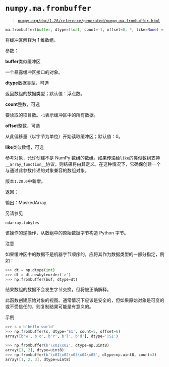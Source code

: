 # `numpy.ma.frombuffer`

> [`numpy.org/doc/1.26/reference/generated/numpy.ma.frombuffer.html`](https://numpy.org/doc/1.26/reference/generated/numpy.ma.frombuffer.html)

```py
ma.frombuffer(buffer, dtype=float, count=-1, offset=0, *, like=None) = <numpy.ma.core._convert2ma object>
```

将缓冲区解释为 1 维数组。

参数：

**buffer**类似缓冲区

一个暴露缓冲区接口的对象。

**dtype**数据类型，可选

返回数组的数据类型；默认值：浮点数。

**count**整数，可选

要读取的项目数。`-1`表示缓冲区中的所有数据。

**offset**整数，可选

从此偏移量（以字节为单位）开始读取缓冲区；默认值：0。

**like**类似数组，可选

参考对象，允许创建不是 NumPy 数组的数组。如果传递给`like`的类似数组支持`__array_function__`协议，则结果将由其定义。在这种情况下，它确保创建一个与通过此参数传递的对象兼容的数组对象。

版本`1.20.0`中新增。

返回：

输出：MaskedArray

另请参见

`ndarray.tobytes`

该操作的逆操作，从数组中的原始数据字节构造 Python 字节。

注意

如果缓冲区中的数据不是机器字节顺序的，应将其作为数据类型的一部分指定，例如：

```py
>>> dt = np.dtype(int)
>>> dt = dt.newbyteorder('>')
>>> np.frombuffer(buf, dtype=dt) 
```

结果数组的数据不会发生字节交换，但将被正确解释。

此函数创建原始对象的视图。通常情况下应该是安全的，但如果原始对象是可变的或不受信任的，则复制结果可能是有意义的。

示例

```py
>>> s = b'hello world'
>>> np.frombuffer(s, dtype='S1', count=5, offset=6)
array([b'w', b'o', b'r', b'l', b'd'], dtype='|S1') 
```

```py
>>> np.frombuffer(b'\x01\x02', dtype=np.uint8)
array([1, 2], dtype=uint8)
>>> np.frombuffer(b'\x01\x02\x03\x04\x05', dtype=np.uint8, count=3)
array([1, 2, 3], dtype=uint8) 
```
